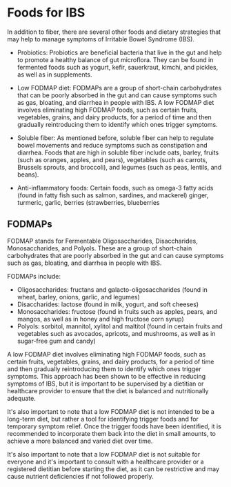 # Foods for IBS

In addition to fiber, there are several other foods and dietary strategies that
may help to manage symptoms of Irritable Bowel Syndrome (IBS).

- Probiotics: Probiotics are beneficial bacteria that live in the gut and help
  to promote a healthy balance of gut microflora. They can be found in
  fermented foods such as yogurt, kefir, sauerkraut, kimchi, and pickles, as
  well as in supplements.

- Low FODMAP diet: FODMAPs are a group of short-chain carbohydrates that can be
  poorly absorbed in the gut and can cause symptoms such as gas, bloating, and
  diarrhea in people with IBS. A low FODMAP diet involves eliminating high
  FODMAP foods, such as certain fruits, vegetables, grains, and dairy products,
  for a period of time and then gradually reintroducing them to identify which
  ones trigger symptoms.

- Soluble fiber: As mentioned before, soluble fiber can help to regulate bowel
  movements and reduce symptoms such as constipation and diarrhea. Foods that
  are high in soluble fiber include oats, barley, fruits (such as oranges,
  apples, and pears), vegetables (such as carrots, Brussels sprouts, and
  broccoli), and legumes (such as peas, lentils, and beans).

- Anti-inflammatory foods: Certain foods, such as omega-3 fatty acids (found in
  fatty fish such as salmon, sardines, and mackerel) ginger, turmeric, garlic,
  berries (strawberries, blueberries

## FODMAPs

FODMAP stands for Fermentable Oligosaccharides, Disaccharides, Monosaccharides,
and Polyols. These are a group of short-chain carbohydrates that are poorly
absorbed in the gut and can cause symptoms such as gas, bloating, and diarrhea
in people with IBS.

FODMAPs include:

- Oligosaccharides: fructans and galacto-oligosaccharides (found in wheat,
  barley, onions, garlic, and legumes)
- Disaccharides: lactose (found in milk, yogurt, and soft cheeses)
- Monosaccharides: fructose (found in fruits such as apples, pears, and mangos,
  as well as in honey and high fructose corn syrup)
- Polyols: sorbitol, mannitol, xylitol and maltitol (found in certain fruits
  and vegetables such as avocados, apricots, and mushrooms, as well as in
  sugar-free gum and candy)

A low FODMAP diet involves eliminating high FODMAP foods, such as certain
fruits, vegetables, grains, and dairy products, for a period of time and then
gradually reintroducing them to identify which ones trigger symptoms. This
approach has been shown to be effective in reducing symptoms of IBS, but it is
important to be supervised by a dietitian or healthcare provider to ensure that
the diet is balanced and nutritionally adequate.

It's also important to note that a low FODMAP diet is not intended to be a
long-term diet, but rather a tool for identifying trigger foods and for
temporary symptom relief. Once the trigger foods have been identified, it is
recommended to incorporate them back into the diet in small amounts, to achieve
a more balanced and varied diet over time.

It's also important to note that a low FODMAP diet is not suitable for everyone
and it's important to consult with a healthcare provider or a registered
dietitian before starting the diet, as it can be restrictive and may cause
nutrient deficiencies if not followed properly.

